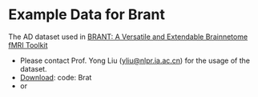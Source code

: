 # Example Data for Brant
The AD dataset used in [BRANT: A Versatile and Extendable Brainnetome fMRI Toolkit](https://www.frontiersin.org/articles/10.3389/fninf.2018.00052/full) 

* Please contact Prof. Yong Liu (yliu@nlpr.ia.ac.cn) for the usage of the dataset.
* [Download](https://pan.baidu.com/s/1o6CAJtiPXdmusCscVv-C0g): code: Brat
* or 
